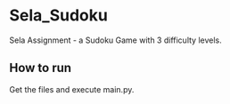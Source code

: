 # Sela_Sudoku
Sela Assignment - a Sudoku Game with 3 difficulty levels. 
## How to run  
Get the files and execute main.py.  
